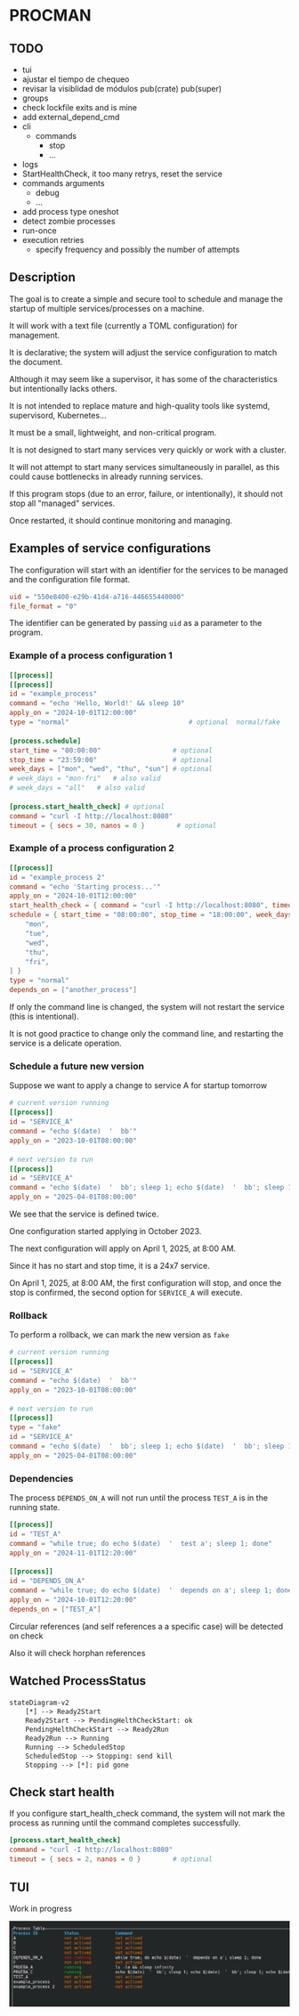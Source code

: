 # PROCMAN


## TODO

* tui
* ajustar el tiempo de chequeo
* revisar la visiblidad de módulos pub(crate) pub(super)
* groups
* check lockfile exits and is mine
* add external_depend_cmd
* cli 
    * commands
        * stop
        * ...
* logs
* StartHealthCheck, it too many retrys, reset the service
* commands arguments
    * debug
    * ...
* add process type oneshot
* detect zombie processes
* run-once
* execution retries
    * specify frequency and possibly the number of attempts

## Description

The goal is to create a simple and secure tool to schedule and manage the startup of multiple services/processes on a machine.

It will work with a text file (currently a TOML configuration) for management.

It is declarative; the system will adjust the service configuration to match the document.

Although it may seem like a supervisor, it has some of the characteristics but intentionally lacks others.

It is not intended to replace mature and high-quality tools like systemd, supervisord, Kubernetes...

It must be a small, lightweight, and non-critical program.

It is not designed to start many services very quickly or work with a cluster.

It will not attempt to start many services simultaneously in parallel, as this could cause bottlenecks in already running services.

If this program stops (due to an error, failure, or intentionally), it should not stop all "managed" services.

Once restarted, it should continue monitoring and managing.

## Examples of service configurations

The configuration will start with an identifier for the services to be managed and the configuration file format.

```toml
uid = "550e8400-e29b-41d4-a716-446655440000"
file_format = "0"
```

The identifier can be generated by passing `uid` as a parameter to the program.

### Example of a process configuration 1

```toml
[[process]]
[[process]]
id = "example_process"
command = "echo 'Hello, World!' && sleep 10"
apply_on = "2024-10-01T12:00:00"
type = "normal"                              # optional  normal/fake

[process.schedule]
start_time = "00:00:00"                  # optional
stop_time = "23:59:00"                   # optional
week_days = ["mon", "wed", "thu", "sun"] # optional
# week_days = "mon-fri"   # also valid
# week_days = "all"   # also valid

[process.start_health_check] # optional
command = "curl -I http://localhost:8080"
timeout = { secs = 30, nanos = 0 }        # optional
```

### Example of a process configuration 2

```toml
[[process]]
id = "example_process 2"
command = "echo 'Starting process...'"
apply_on = "2024-10-01T12:00:00"
start_health_check = { command = "curl -I http://localhost:8080", timeout = { secs = 30, nanos = 0 } }
schedule = { start_time = "08:00:00", stop_time = "18:00:00", week_days = [
    "mon",
    "tue",
    "wed",
    "thu",
    "fri",
] }
type = "normal"
depends_on = ["another_process"]
```


If only the command line is changed, the system will not restart the service (this is intentional).

It is not good practice to change only the command line, and restarting the service is a delicate operation.


### Schedule a future new version

Suppose we want to apply a change to service A for startup tomorrow

```toml
# current version running
[[process]]
id = "SERVICE_A"
command = "echo $(date)  '  bb'"
apply_on = "2023-10-01T08:00:00"

# next version to run
[[process]]
id = "SERVICE_A"
command = "echo $(date)  '  bb'; sleep 1; echo $(date)  '  bb'; sleep 1; echo $(date)  '  bb'; sleep 1"
apply_on = "2025-04-01T08:00:00"
```

We see that the service is defined twice.

One configuration started applying in October 2023.

The next configuration will apply on April 1, 2025, at 8:00 AM.

Since it has no start and stop time, it is a 24x7 service.

On April 1, 2025, at 8:00 AM, the first configuration will stop, and once the stop is confirmed, the second option for `SERVICE_A` will execute.

### Rollback

To perform a rollback, we can mark the new version as `fake`

```toml
# current version running
[[process]]
id = "SERVICE_A"
command = "echo $(date)  '  bb'"
apply_on = "2023-10-01T08:00:00"

# next version to run
[[process]]
type = "fake"
id = "SERVICE_A"
command = "echo $(date)  '  bb'; sleep 1; echo $(date)  '  bb'; sleep 1; echo $(date)  '  bb'; sleep 1"
apply_on = "2025-04-01T08:00:00"
```

### Dependencies

The process `DEPENDS_ON_A` will not run until the process `TEST_A` is in the running state.

```toml
[[process]]
id = "TEST_A"
command = "while true; do echo $(date)  '  test a'; sleep 1; done"
apply_on = "2024-11-01T12:20:00"

[[process]]
id = "DEPENDS_ON_A"
command = "while true; do echo $(date)  '  depends on a'; sleep 1; done"
apply_on = "2024-10-01T12:20:00"
depends_on = ["TEST_A"]
```

Circular references (and self references a a specific case) will be detected on check

Also it will check horphan references


## Watched ProcessStatus

```mermaid
stateDiagram-v2
    [*] --> Ready2Start
    Ready2Start --> PendingHelthCheckStart: ok
    PendingHelthCheckStart --> Ready2Run
    Ready2Run --> Running
    Running --> ScheduledStop
    ScheduledStop --> Stopping: send kill
    Stopping --> [*]: pid gone
```


## Check start health


If you configure start_health_check command, the system will not mark the process as running until the command completes successfully.

```toml
[process.start_health_check] 
command = "curl -I http://localhost:8080"
timeout = { secs = 2, nanos = 0 }        # optional
```

## TUI

Work in progress

![tui](tui.png)
